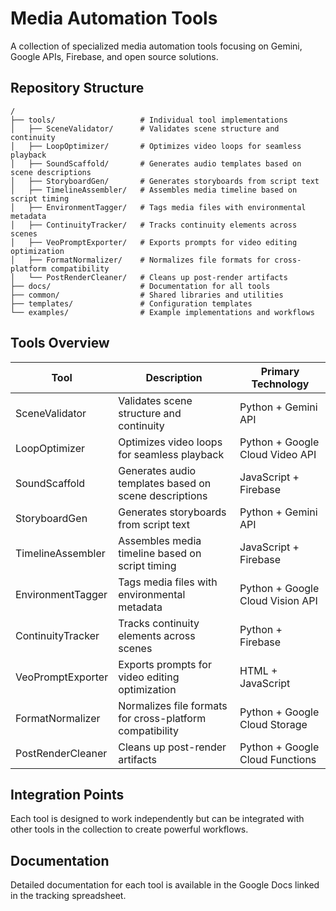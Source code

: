# Media Automation Tools

A collection of specialized media automation tools focusing on Gemini, Google APIs, Firebase, and open source solutions.

## Repository Structure

```
/
├── tools/                   # Individual tool implementations
│   ├── SceneValidator/      # Validates scene structure and continuity
│   ├── LoopOptimizer/       # Optimizes video loops for seamless playback
│   ├── SoundScaffold/       # Generates audio templates based on scene descriptions
│   ├── StoryboardGen/       # Generates storyboards from script text
│   ├── TimelineAssembler/   # Assembles media timeline based on script timing
│   ├── EnvironmentTagger/   # Tags media files with environmental metadata
│   ├── ContinuityTracker/   # Tracks continuity elements across scenes
│   ├── VeoPromptExporter/   # Exports prompts for video editing optimization
│   ├── FormatNormalizer/    # Normalizes file formats for cross-platform compatibility
│   └── PostRenderCleaner/   # Cleans up post-render artifacts
├── docs/                    # Documentation for all tools
├── common/                  # Shared libraries and utilities
├── templates/               # Configuration templates
└── examples/                # Example implementations and workflows
```

## Tools Overview

| Tool | Description | Primary Technology |
|------|-------------|-------------------|
| SceneValidator | Validates scene structure and continuity | Python + Gemini API |
| LoopOptimizer | Optimizes video loops for seamless playback | Python + Google Cloud Video API |
| SoundScaffold | Generates audio templates based on scene descriptions | JavaScript + Firebase |
| StoryboardGen | Generates storyboards from script text | Python + Gemini API |
| TimelineAssembler | Assembles media timeline based on script timing | JavaScript + Firebase |
| EnvironmentTagger | Tags media files with environmental metadata | Python + Google Cloud Vision API |
| ContinuityTracker | Tracks continuity elements across scenes | Python + Firebase |
| VeoPromptExporter | Exports prompts for video editing optimization | HTML + JavaScript |
| FormatNormalizer | Normalizes file formats for cross-platform compatibility | Python + Google Cloud Storage |
| PostRenderCleaner | Cleans up post-render artifacts | Python + Google Cloud Functions |

## Integration Points

Each tool is designed to work independently but can be integrated with other tools in the collection to create powerful workflows.

## Documentation

Detailed documentation for each tool is available in the Google Docs linked in the tracking spreadsheet.